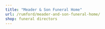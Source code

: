 ```yaml
---
title: "Meader & Son Funeral Home"
url: /rumford/meader-and-son-funeral-home/
shop: funeral directors
---
```

